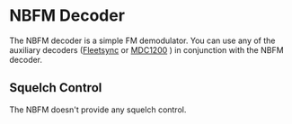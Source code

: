 # NBFM Decoder #

The NBFM decoder is a simple FM demodulator.  You can use any of the auxiliary decoders ([Fleetsync](Fleetsync2.md) or [MDC1200](MDC1200.md) ) in conjunction with the NBFM decoder.

## Squelch Control ##

The NBFM doesn't provide any squelch control.